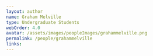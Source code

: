 ```yaml
---
layout: author
name: Graham Melville
type: Undergraduate Students
webOrder: 4.0
avatar: /assets/images/peopleImages/grahammelville.png
permalink: /people/grahammelville
links:
---
```


